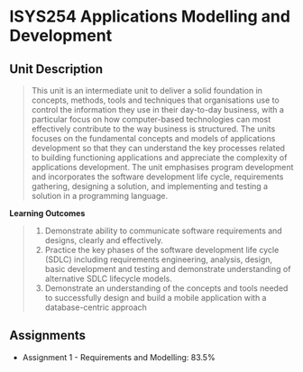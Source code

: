 # ISYS254 Applications Modelling and Development

## Unit Description

> This unit is an intermediate unit to deliver a solid foundation in concepts, methods, tools and
> techniques that organisations use to control the information they use in their day-to-day
> business, with a particular focus on how computer-based technologies can most effectively
> contribute to the way business is structured. The units focuses on the fundamental concepts
> and models of applications development so that they can understand the key processes
> related to building functioning applications and appreciate the complexity of applications
> development. The unit emphasises program development and incorporates the software
> development life cycle, requirements gathering, designing a solution, and implementing and
> testing a solution in a programming language.

**Learning Outcomes**
> 1. Demonstrate ability to communicate software requirements and designs, clearly and effectively.
> 2. Practice the key phases of the software development life cycle (SDLC) including requirements engineering, analysis, design, basic development and testing and demonstrate understanding of alternative SDLC lifecycle models.
> 3. Demonstrate an understanding of the concepts and tools needed to successfully design and build a mobile application with a database-centric approach

## Assignments
- Assignment 1 - Requirements and Modelling: 83.5%

